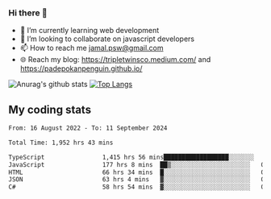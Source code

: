 ### Hi there 👋

<!--
**padepokanpenguin/padepokanpenguin** is a ✨ _special_ ✨ repository because its `README.md` (this file) appears on your GitHub profile.
-->

- 🌱 I’m currently learning  web development
- 👯 I’m looking to collaborate on javascript developers
- 📫 How to reach me jamal.psw@gmail.com
- 🌐 Reach my blog:
   https://tripletwinsco.medium.com/ and
   https://padepokanpenguin.github.io/

![Anurag's github stats](https://github-readme-stats.vercel.app/api?username=padepokanpenguin&count_private=true&disable_animations=false&show_icons=true&theme=default)
[![Top Langs](https://github-readme-stats.vercel.app/api/top-langs/?username=padepokanpenguin&theme=default&layout=compact)](https://github.com/padepokanpenguin)

## My coding stats

<!--START_SECTION:waka-->

```txt
From: 16 August 2022 - To: 11 September 2024

Total Time: 1,952 hrs 43 mins

TypeScript                1,415 hrs 56 mins██████████████████░░░░░░░   72.51 %
JavaScript                177 hrs 8 mins  ██▒░░░░░░░░░░░░░░░░░░░░░░   09.07 %
HTML                      66 hrs 34 mins  █░░░░░░░░░░░░░░░░░░░░░░░░   03.41 %
JSON                      63 hrs 4 mins   ▓░░░░░░░░░░░░░░░░░░░░░░░░   03.23 %
C#                        58 hrs 54 mins  ▓░░░░░░░░░░░░░░░░░░░░░░░░   03.02 %
```

<!--END_SECTION:waka-->


